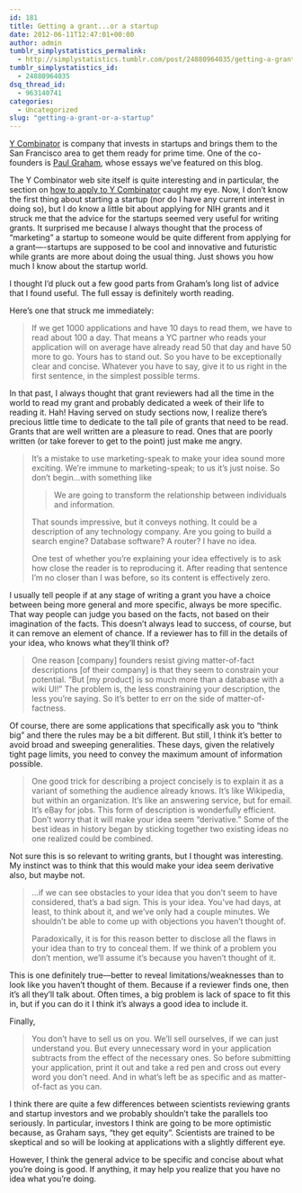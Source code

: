 ```yaml
---
id: 181
title: Getting a grant...or a startup
date: 2012-06-11T12:47:01+00:00
author: admin
tumblr_simplystatistics_permalink:
  - http://simplystatistics.tumblr.com/post/24880964035/getting-a-grant-or-a-startup
tumblr_simplystatistics_id:
  - 24880964035
dsq_thread_id:
  - 963140741
categories:
  - Uncategorized
slug: "getting-a-grant-or-a-startup"
---
```

<a href="http://ycombinator.com/index.html" target="_blank">Y Combinator</a> is company that invests in startups and brings them to the San Francisco area to get them ready for prime time. One of the co-founders is <a href="http://paulgraham.com/" target="_blank">Paul Graham</a>, whose essays we&#8217;ve featured on this blog.

The Y Combinator web site itself is quite interesting and in particular, the section on <a href="http://ycombinator.com/howtoapply.html" target="_blank">how to apply to Y Combinator</a> caught my eye. Now, I don&#8217;t know the first thing about starting a startup (nor do I have any current interest in doing so), but I do know a little bit about applying for NIH grants and it struck me that the advice for the startups seemed very useful for writing grants. It surprised me because I always thought that the process of &#8220;marketing&#8221; a startup to someone would be quite different from applying for a grant&#8212;-startups are supposed to be cool and innovative and futuristic while grants are more about doing the usual thing. Just shows you how much I know about the startup world.

I thought I&#8217;d pluck out a few good parts from Graham&#8217;s long list of advice that I found useful. The full essay is definitely worth reading.

Here&#8217;s one that struck me immediately:

> <span>If we get 1000 applications and have 10 days to read them, we have to read about 100 a day. That means a YC partner who reads your application will on average have already read 50 that day and have 50 more to go. Yours has to stand out. So you have to be exceptionally clear and concise. Whatever you have to say, give it to us right in the first sentence, in the simplest possible terms.</span>

In that past, I always thought that grant reviewers had all the time in the world to read my grant and probably dedicated a week of their life to reading it. Hah! Having served on study sections now, I realize there&#8217;s precious little time to dedicate to the tall pile of grants that need to be read. Grants that are well written are a pleasure to read. Ones that are poorly written (or take forever to get to the point) just make me angry.

> It&#8217;s a mistake to use marketing-speak to make your idea sound more exciting. We&#8217;re immune to marketing-speak; to us it&#8217;s just noise. So don&#8217;t begin&#8230;with something like
> 
> > We are going to transform the relationship between individuals and information.
> 
> <span>That sounds impressive, but it conveys nothing. It could be a description of any technology company. Are you going to build a search engine? Database software? A router? I have no idea.</span>
> 
> One test of whether you&#8217;re explaining your idea effectively is to ask how close the reader is to reproducing it. After reading that sentence I&#8217;m no closer than I was before, so its content is effectively zero.

I usually tell people if at any stage of writing a grant you have a choice between being more general and more specific, always be more specific. That way people can judge you based on the facts, not based on their imagination of the facts. This doesn&#8217;t always lead to success, of course, but it can remove an element of chance. If a reviewer has to fill in the details of your idea, who knows what they&#8217;ll think of?

> <span>One reason [company] founders resist giving matter-of-fact descriptions [of their company] is that they seem to constrain your potential. &#8220;But [my product] is so much more than a database with a wiki UI!&#8221; The problem is, the less constraining your description, the less you&#8217;re saying. So it&#8217;s better to err on the side of matter-of-factness.</span>

<span>Of course, there are some applications that specifically ask you to &#8220;think big&#8221; and there the rules may be a bit different. But still, I think it&#8217;s better to avoid broad and sweeping generalities. These days, given the relatively tight page limits, you need to convey the maximum amount of information possible.</span>

> <span>One good trick for describing a project concisely is to explain it as a variant of something the audience already knows. It&#8217;s like Wikipedia, but within an organization. It&#8217;s like an answering service, but for email. It&#8217;s eBay for jobs. This form of description is wonderfully efficient. Don&#8217;t worry that it will make your idea seem &#8220;derivative.&#8221; Some of the best ideas in history began by sticking together two existing ideas no one realized could be combined.</span>

Not sure this is so relevant to writing grants, but I thought was interesting. My instinct was to think that this would make your idea seem derivative also, but maybe not.

> &#8230;if we can see obstacles to your idea that you don&#8217;t seem to have considered, that&#8217;s a bad sign. This is your idea. You&#8217;ve had days, at least, to think about it, and we&#8217;ve only had a couple minutes. We shouldn&#8217;t be able to come up with objections you haven&#8217;t thought of.
> 
> Paradoxically, it is for this reason better to disclose all the flaws in your idea than to try to conceal them. If we think of a problem you don&#8217;t mention, we&#8217;ll assume it&#8217;s because you haven&#8217;t thought of it. 

This is one definitely true&#8212;better to reveal limitations/weaknesses than to look like you haven&#8217;t thought of them. Because if a reviewer finds one, then it&#8217;s all they&#8217;ll talk about. Often times, a big problem is lack of space to fit this in, but if you can do it I think it&#8217;s always a good idea to include it.

Finally,

> <span>You don&#8217;t have to sell us on you. We&#8217;ll sell ourselves, if we can just understand you. But every unnecessary word in your application subtracts from the effect of the necessary ones. So before submitting your application, print it out and take a red pen and cross out every word you don&#8217;t need. And in what&#8217;s left be as specific and as matter-of-fact as you can.</span>

<span>I think there are quite a few differences between scientists reviewing grants and startup investors and we probably shouldn&#8217;t take the parallels too seriously. In particular, investors I think are going to be more optimistic because, as Graham says, &#8220;they get equity&#8221;. Scientists are trained to be skeptical and so will be looking at applications with a slightly different eye. </span>

<span>However, I think the general advice to be specific and concise about what you&#8217;re doing is good. If anything, it may help you realize that you have no idea what you&#8217;re doing.</span>
